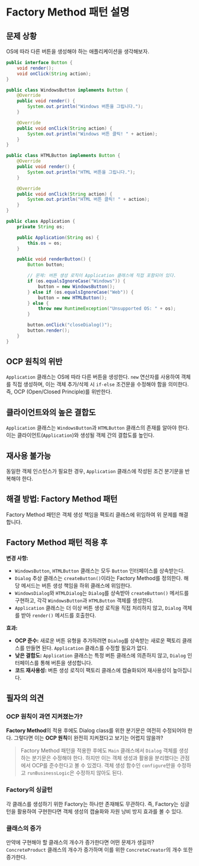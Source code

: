 # Factory Method 패턴 설명

## 문제 상황

OS에 따라 다른 버튼을 생성해야 하는 애플리케이션을 생각해보자.

```java
public interface Button {
    void render();
    void onClick(String action);
}

public class WindowsButton implements Button {
    @Override
    public void render() {
        System.out.println("Windows 버튼을 그립니다.");
    }

    @Override
    public void onClick(String action) {
        System.out.println("Windows 버튼 클릭! " + action);
    }
}

public class HTMLButton implements Button {
    @Override
    public void render() {
        System.out.println("HTML 버튼을 그립니다.");
    }

    @Override
    public void onClick(String action) {
        System.out.println("HTML 버튼 클릭! " + action);
    }
}

public class Application {
    private String os;

    public Application(String os) {
        this.os = os;
    }

    public void renderButton() {
        Button button;

        // 문제: 버튼 생성 로직이 Application 클래스에 직접 포함되어 있다.
        if (os.equalsIgnoreCase("Windows")) {
            button = new WindowsButton();
        } else if (os.equalsIgnoreCase("Web")) {
            button = new HTMLButton();
        } else {
            throw new RuntimeException("Unsupported OS: " + os);
        }

        button.onClick("closeDialog()");
        button.render();
    }
}
```

## OCP 원칙의 위반
`Application` 클래스는 OS에 따라 다른 버튼을 생성한다.  `new` 연산자를 사용하여 객체를 직접 생성하며, 이는 객체 추가/삭제 시 `if-else` 조건문을 수정해야 함을 의미한다. 즉, OCP (Open/Closed Principle)를 위반한다.

## 클라이언트와의 높은 결합도
`Application` 클래스는 `WindowsButton`과 `HTMLButton` 클래스의 존재를 알아야 한다. 이는 클라이언트(`Application`)와 생성될 객체 간의 결합도를 높인다.

## 재사용 불가능
동일한 객체 인스턴스가 필요한 경우, `Application` 클래스에 작성된 조건 분기문을 반복해야 한다.

## 해결 방법: Factory Method 패턴

Factory Method 패턴은 객체 생성 책임을 팩토리 클래스에 위임하여 위 문제를 해결합니다.

## Factory Method 패턴 적용 후

**변경 사항:**
* `WindowsButton`, `HTMLButton` 클래스는 모두 `Button` 인터페이스를 상속받는다.
* `Dialog` 추상 클래스는 `createButton()`이라는 Factory Method를 정의한다.  해당 메서드는 버튼 생성 책임을 하위 클래스에 위임한다.
* `WindowsDialog`와 `HTMLDialog`는 `Dialog`를 상속받아 `createButton()` 메서드를 구현하고, 각각 `WindowsButton`과 `HTMLButton` 객체를 생성한다.
* `Application` 클래스는 더 이상 버튼 생성 로직을 직접 처리하지 않고, `Dialog` 객체를 받아 `render()` 메서드를 호출한다.

**효과:**
* **OCP 준수:** 새로운 버튼 유형을 추가하려면 `Dialog`를 상속받는 새로운 팩토리 클래스를 만들면 된다. `Application` 클래스를 수정할 필요가 없다.
* **낮은 결합도:** `Application` 클래스는 특정 버튼 클래스에 의존하지 않고, `Dialog` 인터페이스를 통해 버튼을 생성합니다.
* **코드 재사용성:** 버튼 생성 로직이 팩토리 클래스에 캡슐화되어 재사용성이 높아집니다.

## 필자의 의견
### OCP 원칙이 과연 지켜졌는가?
**Factory Method**의 적용 후에도 Dialog class를 위한 분기문은 여전히 수정되어야 한다. 그렇다면 이는 **OCP 원칙**이 완전히 지켜졌다고 보기는 어렵지 않을까?
> Factory Method 패턴을 적용한 후에도 `Main` 클래스에서 `Dialog` 객체를 생성하는 분기문은 수정해야 한다. 하지만 이는 객체 생성과 활용을 분리했다는 관점에서 OCP를 준수한다고 볼 수 있겠다. 객체 생성 함수인 `configure`만을 수정하고 `runBusinessLogic`은 수정하지 않아도 된다.

### Factory의 싱글턴
각 클래스를 생성하기 위한 Factory는 하나만 존재해도 무관하다. 즉, Factory는 싱글턴을 활용하여 구현한다면 객체 생성의 캡슐화와 자원 낭비 방지 효과를 볼 수 있다.

### 클래스의 증가
만약에 구현해야 할 클래스의 개수가 증가한다면 어떤 문제가 생길까? `ConcreteProduct` 클래스의 개수가 증가하며 이를 위한 `ConcreteCreator`의 개수 또한 증가한다.